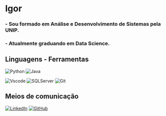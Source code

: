 # Igor

### - Sou formado em Análise e Desenvolvimento de Sistemas pela UNIP.

### - Atualmente graduando em Data Science.

## Linguagens - Ferramentas

  ![Python](https://img.shields.io/badge/python-3670A0?style=for-the-badge&logo=python&logoColor=ffdd54)
  ![Java](https://img.shields.io/badge/java-%23ED8B00.svg?style=for-the-badge&logo=openjdk&logoColor=white)

  ![Vscode](https://img.shields.io/badge/Vscode-007ACC?style=for-the-badge&logo=visual-studio-code&logoColor=white)
  ![SQLServer](https://img.shields.io/badge/SQLServer-%23DB2A20.svg?style=flat-square&labelColor=%23414141&logo=microsoftsqlserver&logoColor=white)
  ![Git](https://img.shields.io/badge/GIT-E44C30?style=for-the-badge&logo=git&logoColor=white)

## Meios de comunicação

  [![LinkedIn](https://img.shields.io/badge/LinkedIn-0077B5?style=for-the-badge&logo=linkedin&logoColor=white)](https://www.linkedin.com/in/igmlnakamura/)
  [![GitHub](https://img.shields.io/badge/GitHub-100000?style=for-the-badge&logo=github&logoColor=white)](https://github.com/IgMiNa)

